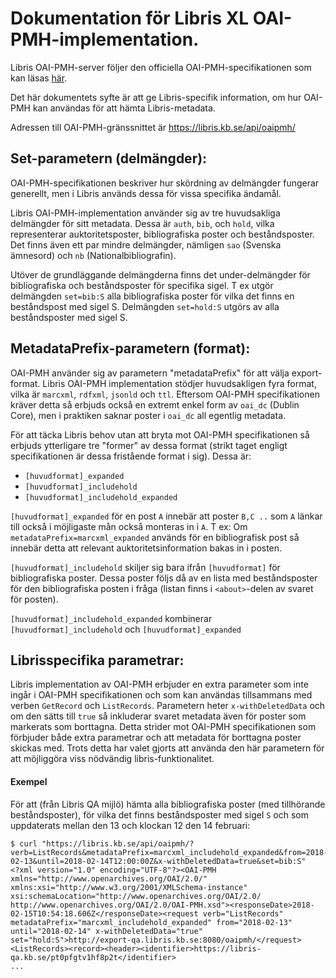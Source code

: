 # Dokumentation för Libris XL OAI-PMH-implementation.

Libris OAI-PMH-server följer den officiella OAI-PMH-specifikationen som kan läsas [här](https://www.openarchives.org/OAI/openarchivesprotocol.html).

Det här dokumentets syfte är att ge Libris-specifik information, om hur OAI-PMH kan användas för att hämta Libris-metadata.

Adressen till OAI-PMH-gränssnittet är https://libris.kb.se/api/oaipmh/

## Set-parametern (delmängder):

OAI-PMH-specifikationen beskriver hur skördning av delmängder fungerar generellt, men i Libris används dessa för vissa specifika ändamål.

Libris OAI-PMH-implementation använder sig av tre huvudsakliga delmängder för sitt metadata. Dessa är `auth`, `bib`, och `hold`, vilka representerar auktoritetsposter, bibliografiska poster och beståndsposter. Det finns även ett par mindre delmängder, nämligen `sao` (Svenska ämnesord) och `nb` (Nationalbibliografin).

Utöver de grundläggande delmängderna finns det under-delmängder för bibliografiska och beståndsposter för specifika sigel.
T ex utgör delmängden `set=bib:S` alla bibliografiska poster för vilka det finns en beståndspost med sigel S.
Delmängden `set=hold:S` utgörs av alla beståndsposter med sigel S.

## MetadataPrefix-parametern (format):

OAI-PMH använder sig av parametern "metadataPrefix" för att välja export-format. Libris OAI-PMH implementation stödjer huvudsakligen fyra format, vilka är `marcxml`, `rdfxml`, `jsonld` och `ttl`. Eftersom OAI-PMH specifikationen kräver detta så erbjuds också en extremt enkel form av `oai_dc` (Dublin Core), men i praktiken saknar poster i `oai_dc` all egentlig metadata.

För att täcka Libris behov utan att bryta mot OAI-PMH specifikationen så erbjuds ytterligare tre "former" av dessa format (strikt taget engligt specifikationen är dessa fristående format i sig).
Dessa är:
* `[huvudformat]_expanded`
* `[huvudformat]_includehold`
* `[huvudformat]_includehold_expanded`

`[huvudformat]_expanded` för en post `A` innebär att poster `B,C ..` som `A` länkar till också i möjligaste mån också monteras in i `A`.
T ex: Om `metadataPrefix=marcxml_expanded` används för en bibliografisk post så innebär detta att relevant auktoritetsinformation bakas in i posten.

`[huvudformat]_includehold` skiljer sig bara ifrån `[huvudformat]` för bibliografiska poster. Dessa poster följs då av en lista med beståndsposter för den bibliografiska posten i fråga (listan finns i `<about>`-delen av svaret för posten).

`[huvudformat]_includehold_expanded` kombinerar `[huvudformat]_includehold` och `[huvudformat]_expanded`

## Librisspecifika parametrar:
Libris implementation av OAI-PMH erbjuder en extra parameter som inte ingår i OAI-PMH specifikationen och som kan användas tillsammans med verben `GetRecord` och `ListRecords`. Parametern heter `x-withDeletedData` och om den sätts till `true` så inkluderar svaret metadata även för poster som markerats som borttagna. Detta strider mot OAI-PMH specifikationen som förbjuder både extra parametrar och att metadata för borttagna poster skickas med. Trots detta har valet gjorts att använda den här parametern för att möjliggöra viss nödvändig libris-funktionalitet.

#### Exempel
För att (från Libris QA mijlö) hämta alla bibliografiska poster (med tillhörande beståndsposter), för vilka det finns beståndsposter med sigel `S` och som uppdaterats mellan den 13 och klockan 12 den 14 februari:

```
$ curl "https://libris.kb.se/api/oaipmh/?verb=ListRecords&metadataPrefix=marcxml_includehold_expanded&from=2018-02-13&until=2018-02-14T12:00:00Z&x-withDeletedData=true&set=bib:S"
<?xml version="1.0" encoding="UTF-8"?><OAI-PMH xmlns="http://www.openarchives.org/OAI/2.0/" xmlns:xsi="http://www.w3.org/2001/XMLSchema-instance" xsi:schemaLocation="http://www.openarchives.org/OAI/2.0/ http://www.openarchives.org/OAI/2.0/OAI-PMH.xsd"><responseDate>2018-02-15T10:54:18.606Z</responseDate><request verb="ListRecords" metadataPrefix="marcxml_includehold_expanded" from="2018-02-13" until="2018-02-14" x-withDeletedData="true" set="hold:S">http://export-qa.libris.kb.se:8080/oaipmh/</request><ListRecords><record><header><identifier>https://libris-qa.kb.se/pt0pfgtv1hf8p2t</identifier>
...
```
